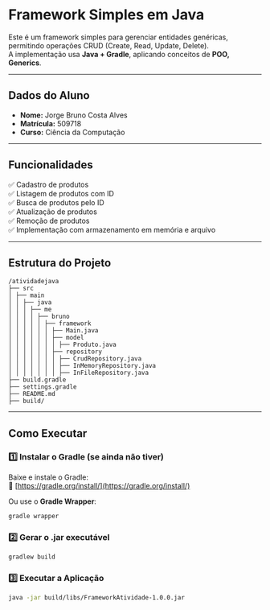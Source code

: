 # Framework Simples em Java

Este é um framework simples para gerenciar entidades genéricas, permitindo operações CRUD (Create, Read, Update, Delete).  
A implementação usa **Java + Gradle**, aplicando conceitos de **POO, Generics**.

---

##  Dados do Aluno

- **Nome:** Jorge Bruno Costa Alves  
- **Matrícula:** 509718  
- **Curso:** Ciência da Computação  

---

##  Funcionalidades
✅ Cadastro de produtos  
✅ Listagem de produtos com ID  
✅ Busca de produtos pelo ID  
✅ Atualização de produtos  
✅ Remoção de produtos  
✅ Implementação com armazenamento em memória e arquivo  

---

##  Estrutura do Projeto
```
/atividadejava
├── src
│ ├── main
│ │ ├── java
│ │ │ ├── me
│ │ │ │ ├── bruno
│ │ │ │ │ ├── framework
│ │ │ │ │ │ ├── Main.java
│ │ │ │ │ │ ├── model
│ │ │ │ │ │ │ ├── Produto.java
│ │ │ │ │ │ ├── repository
│ │ │ │ │ │ │ ├── CrudRepository.java
│ │ │ │ │ │ │ ├── InMemoryRepository.java
│ │ │ │ │ │ │ ├── InFileRepository.java
├── build.gradle
├── settings.gradle
├── README.md
├── build/
```
---

##  Como Executar

### 1️⃣ **Instalar o Gradle** (se ainda não tiver)  
Baixe e instale o Gradle:  
🔗 [https://gradle.org/install/](https://gradle.org/install/)  

Ou use o **Gradle Wrapper**:  
```sh
gradle wrapper
```

### 2️⃣ Gerar o .jar executável
```sh
gradlew build
```

### 3️⃣ Executar a Aplicação
```sh
java -jar build/libs/FrameworkAtividade-1.0.0.jar
```
